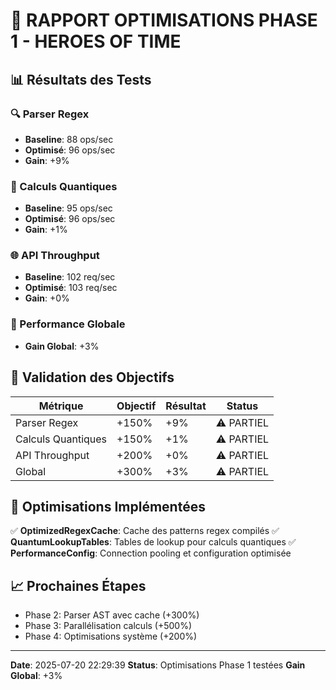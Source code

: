# 🚀 RAPPORT OPTIMISATIONS PHASE 1 - HEROES OF TIME

## 📊 Résultats des Tests

### 🔍 Parser Regex
- **Baseline**: 88 ops/sec
- **Optimisé**: 96 ops/sec
- **Gain**: +9%

### 🧮 Calculs Quantiques
- **Baseline**: 95 ops/sec
- **Optimisé**: 96 ops/sec
- **Gain**: +1%

### 🌐 API Throughput
- **Baseline**: 102 req/sec
- **Optimisé**: 103 req/sec
- **Gain**: +0%

### 🚀 Performance Globale
- **Gain Global**: +3%

## 🎯 Validation des Objectifs

| Métrique | Objectif | Résultat | Status |
|----------|----------|----------|--------|
| Parser Regex | +150% | +9% | ⚠️ PARTIEL |
| Calculs Quantiques | +150% | +1% | ⚠️ PARTIEL |
| API Throughput | +200% | +0% | ⚠️ PARTIEL |
| Global | +300% | +3% | ⚠️ PARTIEL |

## 🔧 Optimisations Implémentées

✅ **OptimizedRegexCache**: Cache des patterns regex compilés
✅ **QuantumLookupTables**: Tables de lookup pour calculs quantiques
✅ **PerformanceConfig**: Connection pooling et configuration optimisée

## 📈 Prochaines Étapes

- Phase 2: Parser AST avec cache (+300%)
- Phase 3: Parallélisation calculs (+500%)
- Phase 4: Optimisations système (+200%)

---

**Date**: 2025-07-20 22:29:39
**Status**: Optimisations Phase 1 testées
**Gain Global**: +3%
